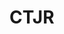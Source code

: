# CTJR
<DOCTYPE html>
<html>
	<head>
		<title> ProGamingWeb </title>
		<style>
			background {
		color: rgb (160, 47, 200); 
}
			#ranking {
			background-color: pink;
}
			#naglowek {
			background-color: red;
			position: fixed;
			top:-20px;
			width:2000px;
			z-index:5;
}

			#pamietaj {
			color: red;
			position:relative;
			top:0px;
			left:0px;
}
			#a_oto_fabuła {
			position:relative;
			left:700px;
			width:400px;
			border: 10px solid red;
			margin:20px;
}
						
			#wiedzminfabula{
			width: 1500px;
			background-color:lightgray;
			padding:10px;
			border:5px dotted black;
}
			#wiesiek{
			background-color:lightgray;
			position:relative;
			bottom:150px;
			left:1550px;
			width:320px;
			border:dashed;			
}
			
			#miejscenareklame{
			background-color:rgb(255, 222, 3);
			position:absolute;
			top:325px;
			left:700px;
			width:1000px;
			margin:auto;
			border:11px solid blue
}
			
			
			#caloscbeznaglowek{
			position:relative;
			top:65px;
}
			#a_oto_opis {
			position:relative;
			left:650px;
			width:470px;
			border: 10px solid red;
}
			#fortniteinfo{
			background-color:lightred;
			width:1500px;
			padding:10px;
			border:5px dotted black;
			margin-top:20px;
}
			#fortnitenaglowek{
			position:relative;
			bottom:150px;
			left:1550px;
			width:250px;
			border:dashed;
			padding:10px;


}
			#klikni_autor{
			position:relative;
			left:1300px;
			width:550px;
			
			
}
	
			#zdj_autora{
			width:500px;
			border:10px solid;
			padding:10px;
			position:relative;
			left:1300px;
}			
			





		</style>
	</head>

	<body>
		<div = "progamingweb"<p> <h1 id = "naglowek"> ______________________________________________ ProGamingWeb________________________________________________________ </h1> </p></div>
		
		
		<div id = "caloscbeznaglowek">
		<p><h3>Witamy was bardzo serdecznie na naszej profesjonalnej stronie gamingowej. Na naszej stronie pokażemy Wam <strong>How2play better</strong> i informacje o dobrych według nas grach.</h3> </p>

		<p><h2>Na początku pokażemy ranking najlepszych gier według nas</h2></p>
		
		<ol><h3 id = "ranking">
			<li><a target ="blank" href="https://www.gry-online.pl/gry/the-witcher-3-wild-hunt/z83579">Wiedźmin 3</a></li>
			<li><a target ="blank" href="https://pomorska.pl/fortnite-battle-royale-co-to-jest-na-czym-polega-fortnite-jakie-ma-wymagania-epic-games-steam-download/ar/13044070">Fortnite</a> </li>
			<li><a target="blank" href="https://www.pcworld.pl/news/Counter-Strike-Global-Offensive-CS-GO-opis-i-wymagania,406199.html">CS:GO</a></li>
			<li><a target="blank" href="https://www.gram.pl/artykul/2010/12/01/minecraft-o-co-w-tym-chodzi.shtml">Minecraft</a></li>
			<li><a target="blank" href="https://www.ppe.pl/encyklopedia/9334/dead-by-daylight.html">Dead by Daylight</a></li>
		</h3>	
		</ol>
		<img src="https://pclab.pl/zdjecia/artykuly/mzablocki/Polecane%20zestawy%20komputerowe/zestawy%20ikona%20300x250.png"></img>
		<p><h2 id = pamietaj><u>PAMIĘTAJ,</u></h2><h3> żeby zacząć w ogóle grać musisz mieć komputer co najmniej za<u> 4000 zł</u>!!! </h3></p>
		
		<div id = "miejscenareklame"><p><h1>___________________Miejsce na twoją reklame!!!___________________ <br>______________________ dzwoń: 437 753 489 ______________________</h1></p></div>

		<div id = "a_oto_fabuła"><h2>A oto fabuła najlepszej według nas gry</h2></div>
		<div id= "wiedzminfabula"><p>Pierwszym celem Geralta jest odnalezienie Yennefer. Wraz z Vesemirem przybywają do Białego Sadu. Wiedźmin szuka informacji o ukochanej w nilfgaardzkim garnizonie, z którego zarządcą dobija targu - Informacje o Yennefer za ubicie mieszkającego nieopodal Gryfa. Niedługo potem czarodziejka zjawia się w Białym Sadzie z eskortą nilfgaardzkich sił i przekonuje bohatera, aby ten udał się z nią do Wyzimy. Na miejscu Geralt udaje się na audiencję do cesarza Nilfgaardu, Emhyra var Emreisa. Ten zleca mu nowe zadanie. Jego nowym celem jest odnalezienie bliskiej mu osoby – Ciri. W czasie poszukiwań dowiaduje się, iż Dziki Gon już od jakiegoś czasu ściga Zireael. Geralt przemierza Velen, Novigrad oraz wyspy Skellige. W Velen wiedźmin poznaje Krwawego Barona, lokalnego możnowładcę, który w zamian za odnalezienie jego rodziny proponuje Geraltowi informacje o Ciri, oraz starą znajomą Keirę Metz z którą przeszukuję kryjówkę tajemniczego czarodzieja, w której zostawił dziewczynie wskazówki. Keira naprowadza Geralta na trop Pań Lasu - mieszkających na Krzywuchowych Moczarach wiedźm, na które natrafiła Ciri Następnie bohater udaje się do miasta Novigrad. Tam spotyka Triss Merigold i przy pomocy jej, i reszty starych znajomych udaje im się uwolnić Jaskra, który posiada informację, na temat miejsca przebywania Ciri. Poeta współpracował z nią zanim trafił do lochów za działalność konspiracyjną. Wynki wskazują że Ciri szukała sposobu na odczynienie jakiejś klątwy, jednak ten nie potrafi podać konkretnych szczegółów. Geraltowi pozostaje udać się na wyspy Skellige, by tam spotkać się z Yennefer i wspólnie zbadać katastrofę, która miała miejsce na wyspie Ard Skellig w tamtejszej puszczy. Na miejscu katastrofy, parze udaje się ustalić, iż Ciri współpracuje z elfim czarodziejem, który pomaga dziewczynie uciekać przed Dzikim Gonem. Jednakże zdobyte informacje nadal nie pozwalają na zlokalizowanie Jaskółki. Kluczem do odnalezienia Ciri staje się Uma, najbrzydszy człowiek na świecie, którego Geralt mógł spotkać w Velen, w kasztelu Krwawego Barona. Wiedźmin wraca do Velen, odzyskuje Umę i postanawia zabrać go do Kaer Morhen. Tam wraz z wiedźminami – Vesemirem, Lambertem i Eskelem oraz Yennefer próbują zdjąć rzekomą klątwę, która ciąży na Umie. Uma okazuje się być Avallac'hem, elfim czarodziejem, który pomagał Ciri w ucieczce przed Dzikim Gonem. Elf zdradza gdzie szukać Ciri. Geralt udaje się na Wyspę Mgieł. Tam odnajduje, pomimo chwilowego zwątpienia, żywą Ciri. Razem wracają do Kaer Morhen, aby obronić się przed atakiem Dzikiego Gonu. Wiedźmińską twierdzę udaje się obronić, jednakże przy jej obronie ginie Vesemir (i w zależności od wyboru gracza Vigi Pomyleniec). Dalsza część opowiada o przygotowaniach, w celu zgładzenia Eredina i zniszczenia Dzikiego Gonu. Przy pomocy sił Nilfgaardu, Loży czarodziejek oraz mieszkańców wysp Skellige bohaterom udaje się zgładzić Eredina (śmierć ponosi jednak Crach). Ku zdziwieniu Geralta, w chwili śmierci przywódcy Dzikiego Gonu, Eredin wspomina o rzekomej zdradzie elfiego czarodzieja. Wiedźminowi udaje się przebić do starej elfiej wieży na wyspie Undvik i spotyka owego Avallac'ha wraz z Ciri. Zireael tłumaczy Geraltowi swoje przeznaczenie, musi uratować ten i inne światy przed nieuniknionym kataklizmem Białego Zimna.</p></div>	
		<div id = "wiesiek"><p><h1>WIEDŹMIN FABUŁA</h1></p></div>
		
		<div id ="a_oto_opis"><h2>A oto opis według nas najpopularniejszej gry 2018 roku</h2></div>
		<div id = "fortniteinfo"><p>Fortnite zasłynęło jako świetna gra kooperacyjna, w której budujemy forty oraz walczymy z hordami zombie. Tym razem uniwersum tego świata zostaje pozbawione Pustaków i silniejszych broni, ale cała reszta pozostaje. Humor z klasycznego trybu powraca, więc zabawę w Battle Royale zaczynamy od lotu… autobusem. W środku słychać świetną zabawę, ale nagle wydobywa się alarm. Od teraz mamy kilkadziesiąt sekund na opuszczenie pojazdu, dolecenie niczym Rico z Just Cause na ziemię oraz odnalezienie broni. Burza z trybu fabularnego Fortnite jest też tutaj i to ona powoduje zawężanie się obszaru gry. Kto pozostanie poza nią – powoli traci życie. Walczymy zatem do upadłego, ale również… budujemy! Tak jak w podstawowej grze, tak i tutaj możemy stawiać proste konstrukcje, które pomagają nam przetrwać. Biegnąc przez otwarty teren, zostajemy zaskoczeni przez innego gracza? Szybko stawiamy ścianę i szykujemy się do walki! Słyszymy, że w okolicy ukryta jest skrzynia ze skarbem zawierającym rzadkie bronie? Łapiemy za kilof, burzymy ścianę domu, stawiamy schodki prowadzące na strych i zgarniamy wyposażenie. Po czym dostajemy w plecy strzał ze strzelby, ponieważ inny gracz czekał w krzakach, aż odwalimy całą brudną robotę, aby następnie nas wykończyć i ukraść wszystkie nasze przedmioty.</p></div>
			
		
		<div id = "fortnitenaglowek"><p><h1>FORTNITE OPIS</h1></p></div>
    
    

		</div>
	</body>




</html>

